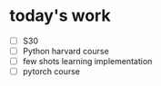 # today's work
- [ ] S30
- [ ] Python harvard course
- [ ] few shots learning implementation
- [ ] pytorch course
